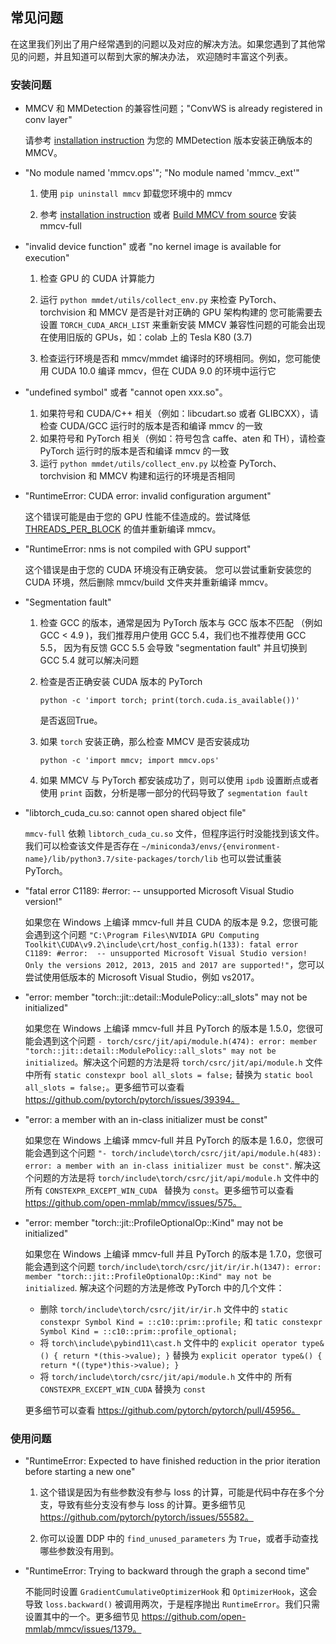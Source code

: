## 常见问题

在这里我们列出了用户经常遇到的问题以及对应的解决方法。如果您遇到了其他常见的问题，并且知道可以帮到大家的解决办法，
欢迎随时丰富这个列表。

### 安装问题

- MMCV 和 MMDetection 的兼容性问题；"ConvWS is already registered in conv layer"

  请参考 [installation instruction](https://mmdetection.readthedocs.io/en/latest/get_started.html#installation) 为您的 MMDetection 版本安装正确版本的 MMCV。

- "No module named 'mmcv.ops'"; "No module named 'mmcv._ext'"

    1. 使用 `pip uninstall mmcv` 卸载您环境中的 mmcv

    2. 参考 [installation instruction](https://mmcv.readthedocs.io/en/latest/get_started/installation.html) 或者 [Build MMCV from source](https://mmcv.readthedocs.io/en/latest/get_started/build.html) 安装 mmcv-full

- "invalid device function" 或者 "no kernel image is available for execution"

    1. 检查 GPU 的 CUDA 计算能力

    2. 运行  `python mmdet/utils/collect_env.py` 来检查 PyTorch、torchvision 和 MMCV 是否是针对正确的 GPU 架构构建的
        您可能需要去设置 `TORCH_CUDA_ARCH_LIST` 来重新安装 MMCV
        兼容性问题的可能会出现在使用旧版的 GPUs，如：colab 上的 Tesla K80 (3.7)
    3. 检查运行环境是否和 mmcv/mmdet 编译时的环境相同。例如，您可能使用 CUDA 10.0 编译 mmcv，但在 CUDA 9.0 的环境中运行它

- "undefined symbol" 或者 "cannot open xxx.so"。

    1. 如果符号和 CUDA/C++ 相关（例如：libcudart.so 或者 GLIBCXX），请检查 CUDA/GCC 运行时的版本是否和编译 mmcv 的一致
    2. 如果符号和 PyTorch 相关（例如：符号包含 caffe、aten 和 TH），请检查 PyTorch 运行时的版本是否和编译 mmcv 的一致
    3. 运行 `python mmdet/utils/collect_env.py` 以检查 PyTorch、torchvision 和 MMCV 构建和运行的环境是否相同

- "RuntimeError: CUDA error: invalid configuration argument"

    这个错误可能是由于您的 GPU 性能不佳造成的。尝试降低[THREADS_PER_BLOCK](https://github.com/open-mmlab/mmcv/blob/cac22f8cf5a904477e3b5461b1cc36856c2793da/mmcv/ops/csrc/common_cuda_helper.hpp#L10)
    的值并重新编译 mmcv。

- "RuntimeError: nms is not compiled with GPU support"

    这个错误是由于您的 CUDA 环境没有正确安装。
    您可以尝试重新安装您的 CUDA 环境，然后删除 mmcv/build 文件夹并重新编译 mmcv。

- "Segmentation fault"

    1. 检查 GCC 的版本，通常是因为 PyTorch 版本与 GCC 版本不匹配 （例如 GCC < 4.9 )，我们推荐用户使用 GCC 5.4，我们也不推荐使用 GCC 5.5， 因为有反馈 GCC 5.5 会导致 "segmentation fault" 并且切换到 GCC 5.4 就可以解决问题

    2. 检查是否正确安装 CUDA 版本的 PyTorch

        ```shell
        python -c 'import torch; print(torch.cuda.is_available())'
        ```

        是否返回True。

    3. 如果 `torch` 安装正确，那么检查 MMCV 是否安装成功

        ```shell
        python -c 'import mmcv; import mmcv.ops'
        ```

    4. 如果 MMCV 与 PyTorch 都安装成功了，则可以使用 `ipdb` 设置断点或者使用 `print` 函数，分析是哪一部分的代码导致了 `segmentation fault`

- "libtorch_cuda_cu.so: cannot open shared object file"

    `mmcv-full` 依赖 `libtorch_cuda_cu.so` 文件，但程序运行时没能找到该文件。我们可以检查该文件是否存在 `~/miniconda3/envs/{environment-name}/lib/python3.7/site-packages/torch/lib` 也可以尝试重装 PyTorch。

- "fatal error C1189: #error:  -- unsupported Microsoft Visual Studio version!"

  如果您在 Windows 上编译 mmcv-full 并且 CUDA 的版本是 9.2，您很可能会遇到这个问题 `"C:\Program Files\NVIDIA GPU Computing Toolkit\CUDA\v9.2\include\crt/host_config.h(133): fatal error C1189: #error:  -- unsupported Microsoft Visual Studio version! Only the versions 2012, 2013, 2015 and 2017 are supported!"`，您可以尝试使用低版本的 Microsoft Visual Studio，例如 vs2017。

- "error: member "torch::jit::detail::ModulePolicy::all_slots" may not be initialized"

  如果您在 Windows 上编译 mmcv-full 并且 PyTorch 的版本是 1.5.0，您很可能会遇到这个问题 `- torch/csrc/jit/api/module.h(474): error: member "torch::jit::detail::ModulePolicy::all_slots" may not be initialized`。解决这个问题的方法是将 `torch/csrc/jit/api/module.h` 文件中所有 `static constexpr bool all_slots = false;` 替换为 `static bool all_slots = false;`。更多细节可以查看 https://github.com/pytorch/pytorch/issues/39394。

- "error: a member with an in-class initializer must be const"

  如果您在 Windows 上编译 mmcv-full 并且 PyTorch 的版本是 1.6.0，您很可能会遇到这个问题 `"- torch/include\torch/csrc/jit/api/module.h(483): error: a member with an in-class initializer must be const"`. 解决这个问题的方法是将 `torch/include\torch/csrc/jit/api/module.h` 文件中的所有 `CONSTEXPR_EXCEPT_WIN_CUDA ` 替换为 `const`。更多细节可以查看 https://github.com/open-mmlab/mmcv/issues/575。

- "error: member "torch::jit::ProfileOptionalOp::Kind" may not be initialized"

  如果您在 Windows 上编译 mmcv-full 并且 PyTorch 的版本是 1.7.0，您很可能会遇到这个问题 `torch/include\torch/csrc/jit/ir/ir.h(1347): error: member "torch::jit::ProfileOptionalOp::Kind" may not be initialized`. 解决这个问题的方法是修改 PyTorch 中的几个文件：

  - 删除 `torch/include\torch/csrc/jit/ir/ir.h` 文件中的 `static constexpr Symbol Kind = ::c10::prim::profile;` 和 `tatic constexpr Symbol Kind = ::c10::prim::profile_optional;`
  - 将 `torch\include\pybind11\cast.h` 文件中的 `explicit operator type&() { return *(this->value); }` 替换为 `explicit operator type&() { return *((type*)this->value); }`
  - 将 `torch/include\torch/csrc/jit/api/module.h` 文件中的 所有 `CONSTEXPR_EXCEPT_WIN_CUDA` 替换为 `const`

  更多细节可以查看 https://github.com/pytorch/pytorch/pull/45956。

### 使用问题

- "RuntimeError: Expected to have finished reduction in the prior iteration before starting a new one"

    1. 这个错误是因为有些参数没有参与 loss 的计算，可能是代码中存在多个分支，导致有些分支没有参与 loss 的计算。更多细节见 https://github.com/pytorch/pytorch/issues/55582。

    2. 你可以设置 DDP 中的 `find_unused_parameters` 为 `True`，或者手动查找哪些参数没有用到。

- "RuntimeError: Trying to backward through the graph a second time"

    不能同时设置 `GradientCumulativeOptimizerHook` 和 `OptimizerHook`，这会导致 `loss.backward()` 被调用两次，于是程序抛出 `RuntimeError`。我们只需设置其中的一个。更多细节见 https://github.com/open-mmlab/mmcv/issues/1379。
